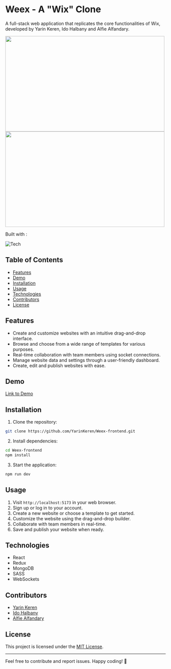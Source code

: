 # Weex - A "Wix" Clone
A full-stack web application that replicates the core functionalities of Wix, developed by Yarin Keren, Ido Halbany and Alfie Alfandary.

<img src="https://res.cloudinary.com/ds8ryiaxd/image/upload/v1701116387/%D7%A6%D7%99%D7%9C%D7%95%D7%9D_%D7%9E%D7%A1%D7%9A_2023-11-27_211935_kpayif.jpg" width="500px" height="300px" /> <img src="https://res.cloudinary.com/ds8ryiaxd/image/upload/v1701116513/index_avsntw.jpg" width="500px" height="300px" /> 


Built with :

![Tech](https://skillicons.dev/icons?i=js,html,css,sass,react,redux,mongodb,nodejs,vite,&perline=10)

## Table of Contents

- [Features](#features)
- [Demo](#demo)
- [Installation](#installation)
- [Usage](#usage)
- [Technologies](#technologies)
- [Contributors](#contributors)
- [License](#license)

## Features

- Create and customize websites with an intuitive drag-and-drop interface.
- Browse and choose from a wide range of templates for various purposes.
- Real-time collaboration with team members using socket connections.
- Manage website data and settings through a user-friendly dashboard.
- Create, edit and publish websites with ease.

## Demo

[Link to Demo](https://weex.onrender.com/)

## Installation

1. Clone the repository:

```bash
git clone https://github.com/YarinKeren/Weex-frontend.git
```

2. Install dependencies:

```bash
cd Weex-frontend
npm install
```

3. Start the application:

```bash
npm run dev
```

## Usage

1. Visit `http://localhost:5173` in your web browser.
2. Sign up or log in to your account.
3. Create a new website or choose a template to get started.
4. Customize the website using the drag-and-drop builder.
5. Collaborate with team members in real-time.
6. Save and publish your website when ready.

## Technologies

- React
- Redux
- MongoDB
- SASS
- WebSockets

## Contributors
- [Yarin Keren](https://github.com/YarinKeren)
- [Ido Halbany](https://github.com/idohalbany)
- [Alfie Alfandary](https://github.com/alfiev7)

## License

This project is licensed under the [MIT License](LICENSE).

---

Feel free to contribute and report issues. Happy coding! 🚀
